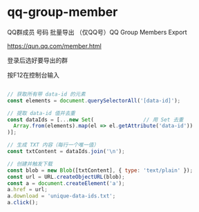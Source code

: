 # qq-group-member
QQ群成员 号码 批量导出 （仅QQ号）QQ Group Members Export


https://qun.qq.com/member.html

登录后选好要导出的群

按F12在控制台输入

```javascript

// 获取所有带 data-id 的元素
const elements = document.querySelectorAll('[data-id]');

// 提取 data-id 值并去重
const dataIds = [...new Set(                // 用 Set 去重
  Array.from(elements).map(el => el.getAttribute('data-id'))
)];

// 生成 TXT 内容（每行一个唯一值）
const txtContent = dataIds.join('\n');

// 创建并触发下载
const blob = new Blob([txtContent], { type: 'text/plain' });
const url = URL.createObjectURL(blob);
const a = document.createElement('a');
a.href = url;
a.download = 'unique-data-ids.txt';
a.click();


